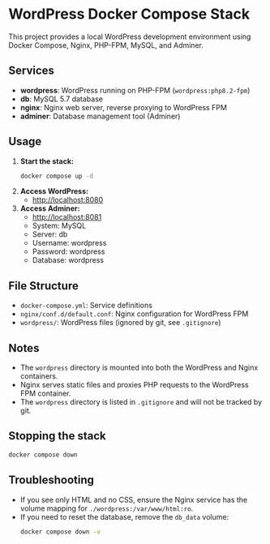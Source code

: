 # WordPress Docker Compose Stack

This project provides a local WordPress development environment using Docker Compose, Nginx, PHP-FPM, MySQL, and Adminer.

## Services
- **wordpress**: WordPress running on PHP-FPM (`wordpress:php8.2-fpm`)
- **db**: MySQL 5.7 database
- **nginx**: Nginx web server, reverse proxying to WordPress FPM
- **adminer**: Database management tool (Adminer)

## Usage
1. **Start the stack:**
   ```sh
   docker compose up -d
   ```
2. **Access WordPress:**
   - [http://localhost:8080](http://localhost:8080)
3. **Access Adminer:**
   - [http://localhost:8081](http://localhost:8081)
   - System: MySQL
   - Server: db
   - Username: wordpress
   - Password: wordpress
   - Database: wordpress

## File Structure
- `docker-compose.yml`: Service definitions
- `nginx/conf.d/default.conf`: Nginx configuration for WordPress FPM
- `wordpress/`: WordPress files (ignored by git, see `.gitignore`)

## Notes
- The `wordpress` directory is mounted into both the WordPress and Nginx containers.
- Nginx serves static files and proxies PHP requests to the WordPress FPM container.
- The `wordpress` directory is listed in `.gitignore` and will not be tracked by git.

## Stopping the stack
```sh
docker compose down
```

## Troubleshooting
- If you see only HTML and no CSS, ensure the Nginx service has the volume mapping for `./wordpress:/var/www/html:ro`.
- If you need to reset the database, remove the `db_data` volume:
  ```sh
  docker compose down -v
  ```
